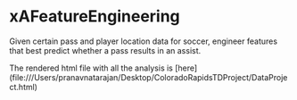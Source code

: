# xAFeatureEngineering
Given certain pass and player location data for soccer, engineer features that best predict whether a pass results in an assist.

The rendered html file with all the analysis is [here] (file:///Users/pranavnatarajan/Desktop/ColoradoRapidsTDProject/DataProject.html)
